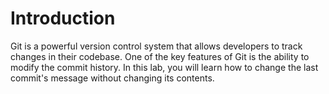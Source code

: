 # Introduction

Git is a powerful version control system that allows developers to track changes in their codebase. One of the key features of Git is the ability to modify the commit history. In this lab, you will learn how to change the last commit's message without changing its contents.
